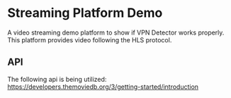 # Streaming Platform Demo

A video streaming demo platform to show if VPN Detector works properly.
This platform provides video following the HLS protocol.

## API
The following api is being utilized: https://developers.themoviedb.org/3/getting-started/introduction
